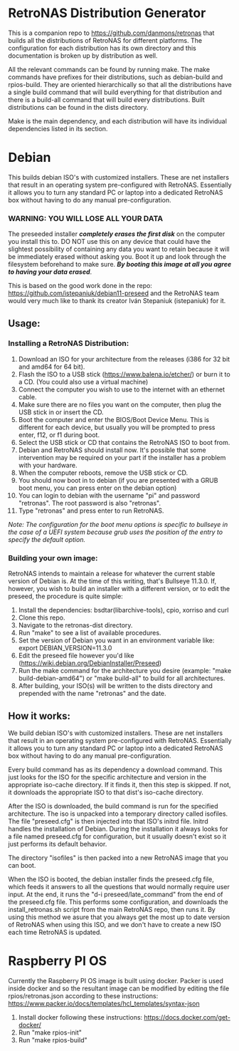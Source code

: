 # RetroNAS Distribution Generator

This is a companion repo to https://github.com/danmons/retronas that builds all the distributions of RetroNAS for different platforms. The configuration for each distribution has its own directory and this documentation is broken up by distribution as well.

All the relevant commands can be found by running make. The make commands have prefixes for their distributions, such as debian-build and rpios-build. They are oriented hierarchically so that all the distributions have a single build command that will build everything for that distribution and there is a build-all command that will build every distributions. Built distributions can be found in the dists directory.

Make is the main dependency, and each distribution will have its individual dependencies listed in its section.

# Debian

This builds debian ISO's with customized installers. These are net installers that result in an operating system pre-configured with RetroNAS. Essentially it allows you to turn any standard PC or laptop into a dedicated RetroNAS box without having to do any manual pre-configuration.

### WARNING: YOU WILL LOSE ALL YOUR DATA

The preseeded installer **_completely erases the first disk_** on the computer you install this to. DO NOT use this on any device that could have the slightest possibility of containing any data you want to retain because it will be immediately erased without asking you. Boot it up and look through the filesystem beforehand to make sure. **_By booting this image at all you agree to having your data erased_**.

This is based on the good work done in the repo: https://github.com/istepaniuk/debian11-preseed and the RetroNAS team would very much like to thank its creator Iván Stepaniuk (istepaniuk) for it.

## Usage:

### Installing a RetroNAS Distribution:

1. Download an ISO for your architecture from the releases (i386 for 32 bit and amd64 for 64 bit).
2. Flash the ISO to a USB stick (https://www.balena.io/etcher/) or burn it to a CD. (You could also use a virtual machine)
3. Connect the computer you wish to use to the internet with an ethernet cable.
4. Make sure there are no files you want on the computer, then plug the USB stick in or insert the CD.
5. Boot the computer and enter the BIOS/Boot Device Menu. This is different for each device, but usually you will be prompted to press enter, f12, or f1 during boot.
6. Select the USB stick or CD that contains the RetroNAS ISO to boot from.
7. Debian and RetroNAS should install now. It's possible that some intervention may be required on your part if the installer has a problem with your hardware.
8. When the computer reboots, remove the USB stick or CD.
9. You should now boot in to debian (if you are presented with a GRUB boot menu, you can press enter on the debian option)
10. You can login to debian with the username "pi" and password "retronas". The root password is also "retronas".
11. Type "retronas" and press enter to run RetroNAS.

_Note: The configuration for the boot menu options is specific to bullseye in the case of a UEFI system because grub uses the position of the entry to specify the default option._

### Building your own image:

RetroNAS intends to maintain a release for whatever the current stable version of Debian is. At the time of this writing, that's Bullseye 11.3.0. If, however, you wish to build an installer with a different version, or to edit the preseed, the procedure is quite simple:

1. Install the dependencies: bsdtar(libarchive-tools), cpio, xorriso and curl
2. Clone this repo.
3. Navigate to the retronas-dist directory.
4. Run "make" to see a list of available procedures.
5. Set the version of Debian you want in an environment variable like: export DEBIAN_VERSION=11.3.0
6. Edit the preseed file however you'd like (https://wiki.debian.org/DebianInstaller/Preseed)
7. Run the make command for the architecture you desire (example: "make build-debian-amd64") or "make build-all" to build for all architectures.
8. After building, your ISO(s) will be written to the dists directory and prepended with the name "retronas" and the date.

## How it works:

We build debian ISO's with customized installers. These are net installers that result in an operating system pre-configured with RetroNAS. Essentially it allows you to turn any standard PC or laptop into a dedicated RetroNAS box without having to do any manual pre-configuration.

Every build command has as its dependency a download command. This just looks for the ISO for the specific architecture and version in the appropriate iso-cache directory. If it finds it, then this step is skipped. If not, it downloads the appropriate ISO to that dist's iso-cache directory.

After the ISO is downloaded, the build command is run for the specified architecture. The iso is unpacked into a temporary directory called isofiles. The file "preseed.cfg" is then injected into that ISO's initrd file. Initrd handles the installation of Debian. During the installation it always looks for a file named preseed.cfg for configuration, but it usually doesn't exist so it just performs its default behavior.

The directory "isofiles" is then packed into a new RetroNAS image that you can boot.

When the ISO is booted, the debian installer finds the preseed.cfg file, which feeds it answers to all the questions that would normally require user input. At the end, it runs the "d-i preseed/late_command" from the end of the preseed.cfg file. This performs some configuration, and downloads the install_retronas.sh script from the main RetroNAS repo, then runs it. By using this method we asure that you always get the most up to date version of RetroNAS when using this ISO,
and we don't have to create a new ISO each time RetroNAS is updated.

# Raspberry PI OS

Currently the Raspberry PI OS image is built using docker. Packer is used inside docker and so the resultant image can be modified by editing the file rpios/retronas.json according to these instructions: https://www.packer.io/docs/templates/hcl_templates/syntax-json

1. Install docker following these instructions: https://docs.docker.com/get-docker/
2. Run "make rpios-init"
3. Run "make rpios-build"
